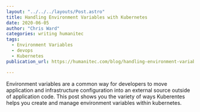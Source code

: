 ```yaml
---
layout: "../../../layouts/Post.astro"
title: Handling Environment Variables with Kubernetes
date: 2020-06-05
author: "Chris Ward"
categories: writing humanitec
tags: 
  - Environment Variables
  - devops
  - Kubernetes
publication_url: https://humanitec.com/blog/handling-environment-variables-with-kubernetes

---
```

Environment variables are a common way for developers to move application and infrastructure configuration into an external source outside of application code. This post shows you the variety of ways Kuberentes helps you create and manage environment variables within kubernetes.

